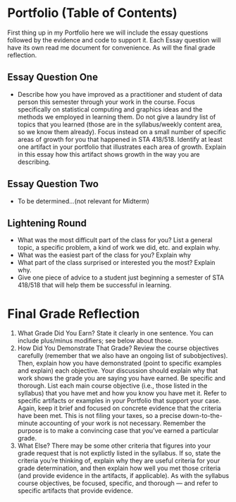 # Portfolio (Table of Contents)
First thing up in my Portfolio here we will include the essay questions followed by the evidence and code to support it. Each Essay question will have its own read me document for convenience. As will the final grade reflection.
## Essay Question One 
 - Describe how you have improved as a practitioner and student of data person this semester through your work in the course. Focus specifically on statistical computing and graphics ideas and the methods we employed in learning them. Do not give a laundry list of topics that you learned (those are in the syllabus/weekly content area, so we know them already). Focus instead on a small number of specific areas of growth for you that happened in STA 418/518. Identify at least one artifact in your portfolio that illustrates each area of growth. Explain in this essay how this artifact shows growth in the way you are describing. 
## Essay Question Two
- To be determined...(not relevant for Midterm)
## Lightening Round 
 - What was the most difficult part of the class for you? List a general topic, a specific problem, a kind of work we did, etc. and explain why.
 - What was the easiest part of the class for you? Explain why 
 - What part of the class surprised or interested you the most? Explain why. 
 - Give one piece of advice to a student just beginning a semester of STA 418/518 that will help them be successful in learning.
# Final Grade Reflection
1. What Grade Did You Earn? State it clearly in one sentence. You can include plus/minus modifiers; see below about those.
2. How Did You Demonstrate That Grade? Review the course objectives carefully (remember that we also have an ongoing list of subobjectives). Then, explain how you have demonstrated (point to specific examples and explain) each objective. Your discussion should explain why that work shows the grade you are saying you have earned. Be specific and thorough. List each main course objective (i.e., those listed in the syllabus) that you have met and how you know you have met it. Refer to specific artifacts or examples in your Portfolio that support your case. Again, keep it brief and focused on concrete evidence that the criteria have been met. This is not filing your taxes, so a precise down-to-the-minute accounting of your work is not necessary. Remember the purpose is to make a convincing case that you’ve earned a particular grade.
3. What Else? There may be some other criteria that figures into your grade request that is not explictly listed in the syllabus. If so, state the criteria you’re thinking of, explain why they are useful criteria for your grade determination, and then explain how well you met those criteria (and provide evidence in the artifacts, if applicable). As with the syllabus course objectives, be focused, specific, and thorough — and refer to specific artifacts that provide evidence.

